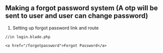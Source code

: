 ## Making a forgot password system (A otp will be sent to user and user can change password)

1. Setting up forgot password link and route
```
//in login.blade.php

<a href="/forgotpassword">Forgot Password</a>
```
